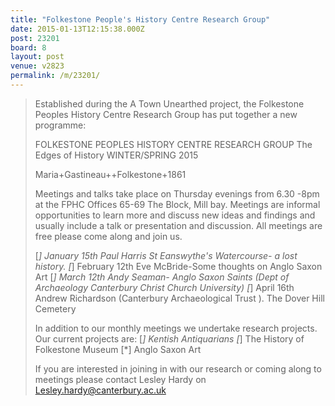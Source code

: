 ```yaml
---
title: "Folkestone People's History Centre Research Group"
date: 2015-01-13T12:15:38.000Z
post: 23201
board: 8
layout: post
venue: v2823
permalink: /m/23201/
---
```

<blockquote>Established during the A Town Unearthed project, the Folkestone Peoples History Centre Research Group has put together a new programme:
 
FOLKESTONE PEOPLES HISTORY CENTRE RESEARCH GROUP
The Edges of History
WINTER/SPRING 2015
 
Maria+Gastineau++Folkestone+1861
 
Meetings and talks take place on Thursday evenings from 6.30 -8pm at the FPHC Offices 65-69 The Block, Mill bay. Meetings are informal opportunities to learn more and discuss new ideas and findings and usually include a talk or presentation and discussion.
All meetings are free please come along and join us.
 
[*] January 15th Paul Harris  St Eanswythe's Watercourse- a lost history.
[*] February 12th Eve McBride-Some thoughts on Anglo Saxon Art
[*] March 12th Andy Seaman- Anglo Saxon Saints (Dept of Archaeology Canterbury Christ Church University)
[*] April 16th Andrew Richardson (Canterbury Archaeological Trust ). The Dover Hill Cemetery
 
In addition to our monthly meetings we undertake research projects. Our current projects are:
[*] Kentish Antiquarians
[*] The History of Folkestone Museum
[*] Anglo Saxon Art

If you are interested in joining in with our research or coming along to meetings please contact
Lesley Hardy on Lesley.hardy@canterbury.ac.uk</blockquote>
